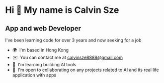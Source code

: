Hi 👋 My name is Calvin Sze
===========================

App and web Developer
---------------------

I've been learning code for over 3 years and now seeking for a job

* 🌍  I'm based in Hong Kong
* ✉️  You can contact me at [calvinsze8888@gmail.com](mailto:calvinsze8888@gmail.com)
* 🧠  I'm learning building AI tools
* 🤝  I'm open to collaborating on any projects related to AI and its real life application with apps
